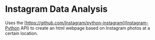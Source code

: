 Instagram Data Analysis
=======================
Uses the [https://github.com/Instagram/python-instagram](Instagram-Python API) to create an html webpage based on Instagram photos at a certain location.
